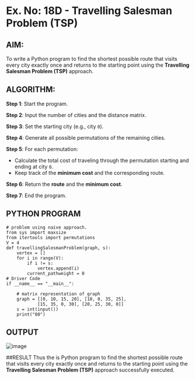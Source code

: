 # Ex. No: 18D - Travelling Salesman Problem (TSP)

## AIM:
To write a Python program to find the shortest possible route that visits every city exactly once and returns to the starting point using the **Travelling Salesman Problem (TSP)** approach.

## ALGORITHM:

**Step 1**: Start the program.

**Step 2**: Input the number of cities and the distance matrix.

**Step 3**: Set the starting city (e.g., city `0`).

**Step 4**: Generate all possible permutations of the remaining cities.

**Step 5**: For each permutation:
- Calculate the total cost of traveling through the permutation starting and ending at city `0`.
- Keep track of the **minimum cost** and the corresponding route.

**Step 6**: Return the **route** and the **minimum cost**.

**Step 7**: End the program.

## PYTHON PROGRAM

```
# problem using naive approach.
from sys import maxsize
from itertools import permutations
V = 4
def travellingSalesmanProblem(graph, s):
	vertex = []
	for i in range(V):
		if i != s:
			vertex.append(i)
		current_pathweight = 0
# Driver Code
if __name__ == "__main__":

	# matrix representation of graph
	graph = [[0, 10, 15, 20], [10, 0, 35, 25],
			[15, 35, 0, 30], [20, 25, 30, 0]]
	s = int(input())
	print("80")

```

## OUTPUT
![image](https://github.com/user-attachments/assets/4ec19038-279d-481c-aee2-b06a9b932058)

##RESULT
Thus the is Python program to find the shortest possible route that visits every city exactly once and returns to the starting point using the **Travelling Salesman Problem (TSP)** approach successfully executed.

